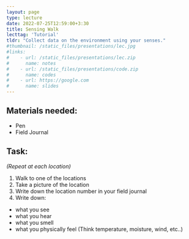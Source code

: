 ```yaml
---
layout: page
type: lecture
date: 2022-07-25T12:59:00+3:30
title: Sensing Walk
lecttag: 'Tutorial'
tldr: "Collect data on the environment using your senses."
#thumbnail: /static_files/presentations/lec.jpg
#links: 
#    - url: /static_files/presentations/lec.zip
#      name: notes
#    - url: /static_files/presentations/code.zip
#      name: codes
#    - url: https://google.com
#      name: slides
---
```

## Materials needed:
  - Pen
  - Field Journal
  
## Task:
_(Repeat at each location)_

1. Walk to one of the locations
2. Take a picture of the location
3. Write down the location number in your field journal
4. Write down: 
  - what you see
  - what you hear
  - what you smell
  - what you physically feel (Think temperature, moisture, wind, etc..)
